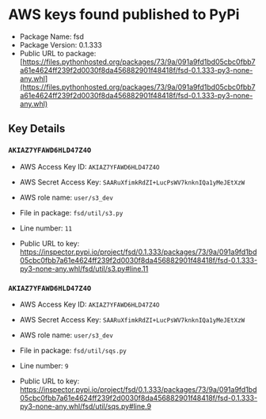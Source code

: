 # AWS keys found published to PyPi

* Package Name: fsd
* Package Version: 0.1.333
* Public URL to package: [https://files.pythonhosted.org/packages/73/9a/091a9fd1bd05cbc0fbb7a61e4624ff239f2d0030f8da456882901f48418f/fsd-0.1.333-py3-none-any.whl](https://files.pythonhosted.org/packages/73/9a/091a9fd1bd05cbc0fbb7a61e4624ff239f2d0030f8da456882901f48418f/fsd-0.1.333-py3-none-any.whl)

## Key Details

### `AKIAZ7YFAWD6HLD47Z4O`

* AWS Access Key ID: `AKIAZ7YFAWD6HLD47Z4O`
* AWS Secret Access Key: `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` 
* AWS role name: `user/s3_dev`
* File in package: `fsd/util/s3.py`
* Line number: `11`

* Public URL to key: https://inspector.pypi.io/project/fsd/0.1.333/packages/73/9a/091a9fd1bd05cbc0fbb7a61e4624ff239f2d0030f8da456882901f48418f/fsd-0.1.333-py3-none-any.whl/fsd/util/s3.py#line.11



### `AKIAZ7YFAWD6HLD47Z4O`

* AWS Access Key ID: `AKIAZ7YFAWD6HLD47Z4O`
* AWS Secret Access Key: `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` 
* AWS role name: `user/s3_dev`
* File in package: `fsd/util/sqs.py`
* Line number: `9`

* Public URL to key: https://inspector.pypi.io/project/fsd/0.1.333/packages/73/9a/091a9fd1bd05cbc0fbb7a61e4624ff239f2d0030f8da456882901f48418f/fsd-0.1.333-py3-none-any.whl/fsd/util/sqs.py#line.9


